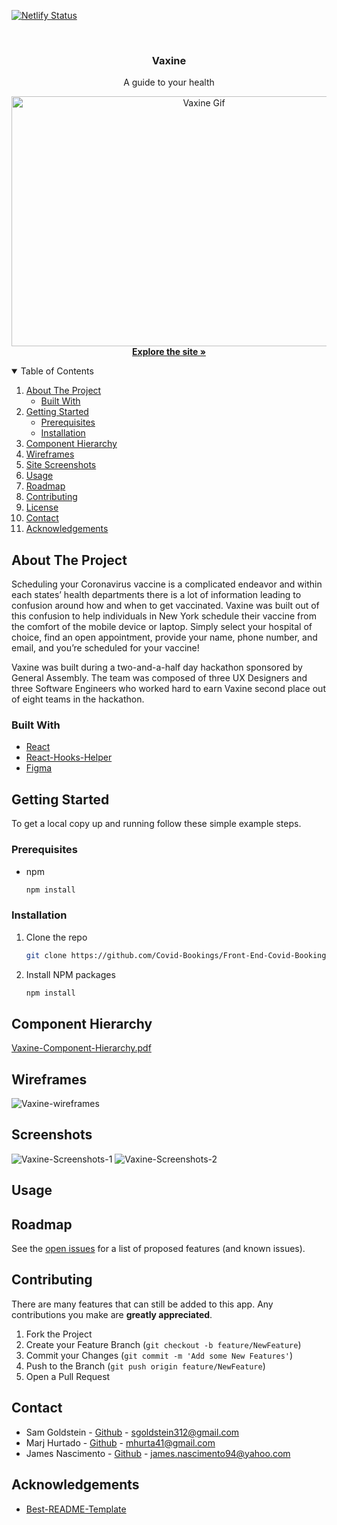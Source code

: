 [![Netlify Status](https://api.netlify.com/api/v1/badges/11d0b259-2f12-4188-83f9-45e1431e8ba8/deploy-status)](https://app.netlify.com/sites/vaxine/deploys)

<!-- PROJECT LOGO -->
<br />

  <h3 align="center">Vaxine</h3>

  <p align="center">
    A guide to your health
    <br />

<p align="center">
  <a href="https://vaxine.netlify.app/">
    <img src="https://media.giphy.com/media/yiC7J9IHsmK2K0V524/giphy.gif" alt="Vaxine Gif" width="600" height="400">
    <br/>
  </a>
    <a href="https://vaxine.netlify.app/"><strong>Explore the site »</strong></a>
  </p>
</p>



<!-- TABLE OF CONTENTS -->
<details open="open">
  <summary>Table of Contents</summary>
  <ol>
    <li>
      <a href="#about-the-project">About The Project</a>
      <ul>
        <li><a href="#built-with">Built With</a></li>
      </ul>
    </li>
    <li>
      <a href="#getting-started">Getting Started</a>
      <ul>
        <li><a href="#prerequisites">Prerequisites</a></li>
        <li><a href="#installation">Installation</a></li>
      </ul>
    </li>
    <li><a href="#Component Hierarchy">Component Hierarchy</a></li>
    <li><a href="#Wireframes">Wireframes</a></li>
    <li><a href="#Screenshots">Site Screenshots</a></li>
    <li><a href="#usage">Usage</a></li>
    <li><a href="#roadmap">Roadmap</a></li>
    <li><a href="#contributing">Contributing</a></li>
    <li><a href="#license">License</a></li>
    <li><a href="#contact">Contact</a></li>
    <li><a href="#acknowledgements">Acknowledgements</a></li>
  </ol>
</details>



<!-- ABOUT THE PROJECT -->
## About The Project

Scheduling your Coronavirus vaccine is a complicated endeavor and within each states’ health departments there is a lot of information leading to confusion around how and when to get vaccinated. Vaxine was built out of this confusion to help individuals in New York schedule their vaccine from the comfort of the mobile device or laptop. Simply select your hospital of choice, find an open appointment, provide your name, phone number, and email, and you’re scheduled for your vaccine! 

Vaxine was built during a two-and-a-half day hackathon sponsored by General Assembly. The team was composed of three UX Designers and three Software Engineers  who worked hard to earn Vaxine second place out of eight teams in the hackathon.


### Built With

* [React](https://reactjs.org/)
* [React-Hooks-Helper](https://www.npmjs.com/package/react-hooks-helper)
* [Figma](https://www.figma.com/files/recent)

<!-- GETTING STARTED -->
## Getting Started

To get a local copy up and running follow these simple example steps.

### Prerequisites

* npm
  ```sh
  npm install
  ```

### Installation

1. Clone the repo
   ```sh
   git clone https://github.com/Covid-Bookings/Front-End-Covid-Bookings
   ```
2. Install NPM packages
   ```sh
   npm install
   ```
   
<!-- COMPONENT HIERARCHY -->
## Component Hierarchy
[Vaxine-Component-Hierarchy.pdf](https://git.generalassemb.ly/sei-921/post-course-resources/files/3734/Vaxine-Component-Hierarchy.pdf)
   
<!-- WIREFRAMES -->
## Wireframes
![Vaxine-wireframes](https://media.git.generalassemb.ly/user/31368/files/f386d700-705a-11eb-967c-8d1222f4636e)

<!-- SCREENSHOTS OF FINAL PROJECT -->
## Screenshots
![Vaxine-Screenshots-1](https://media.git.generalassemb.ly/user/31368/files/f71a5e00-705a-11eb-81fe-6125157ae692)
![Vaxine-Screenshots-2](https://media.git.generalassemb.ly/user/31368/files/f5e93100-705a-11eb-844b-4297836bb843)
<!-- USAGE EXAMPLES -->

## Usage




<!-- ROADMAP -->
## Roadmap

See the [open issues](https://github.com/Covid-Bookings/Front-End-Covid-Bookings/issues) for a list of proposed features (and known issues).



<!-- CONTRIBUTING -->
## Contributing

There are many features that can still be added to this app. Any contributions you make are **greatly appreciated**.

1. Fork the Project
2. Create your Feature Branch (`git checkout -b feature/NewFeature`)
3. Commit your Changes (`git commit -m 'Add some New Features'`)
4. Push to the Branch (`git push origin feature/NewFeature`)
5. Open a Pull Request


<!-- CONTACT -->
## Contact

* Sam Goldstein - [Github](https://github.com/samgold2020) - sgoldstein312@gmail.com
* Marj Hurtado - [Github](https://github.com/Mhurta41) - mhurta41@gmail.com
* James Nascimento - [Github](https://github.com/jamesnascimento1994) - james.nascimento94@yahoo.com



<!-- ACKNOWLEDGEMENTS -->
## Acknowledgements
* [Best-README-Template](https://github.com/othneildrew/Best-README-Template)
